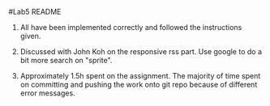 #Lab5 README

1. All have been implemented correctly and followed the
   instructions given. 

2. Discussed with John Koh on the responsive rss part.
   Use google to do a bit more search on "sprite".  

3. Approximately 1.5h spent on the assignment. The majority
   of time spent on committing and pushing the work onto git 
   repo because of different error messages.   